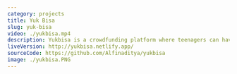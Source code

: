 ```yaml
---
category: projects
title: Yuk Bisa
slug: yuk-bisa
video: ./yukbisa.mp4
description: Yukbisa is a crowdfunding platform where teenagers can have a lot of money many without having to work.
liveVersion: http://yukbisa.netlify.app/
sourceCode: https://github.com/Alfinaditya/yukbisa
image: ./yukbisa.PNG
---
```

